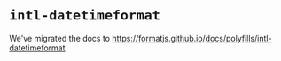 # `intl-datetimeformat`

We've migrated the docs to https://formatjs.github.io/docs/polyfills/intl-datetimeformat
